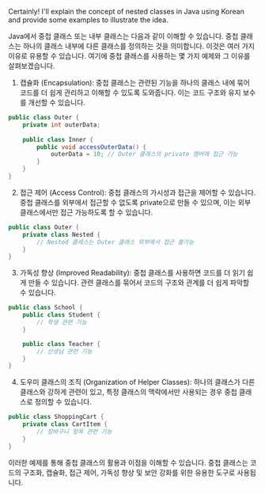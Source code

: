 Certainly! I'll explain the concept of nested classes in Java using Korean and provide some examples to illustrate the idea.

Java에서 중첩 클래스 또는 내부 클래스는 다음과 같이 이해할 수 있습니다. 중첩 클래스는 하나의 클래스 내부에 다른 클래스를 정의하는 것을 의미합니다. 이것은 여러 가지 이유로 유용할 수 있습니다. 여기에 중첩 클래스를 사용하는 몇 가지 예제와 그 이유를 살펴보겠습니다.

1. 캡슐화 (Encapsulation):
   중첩 클래스는 관련된 기능을 하나의 클래스 내에 묶어 코드를 더 쉽게 관리하고 이해할 수 있도록 도와줍니다. 이는 코드 구조와 유지 보수를 개선할 수 있습니다.

```java
public class Outer {
    private int outerData;
    
    public class Inner {
        public void accessOuterData() {
            outerData = 10; // Outer 클래스의 private 멤버에 접근 가능
        }
    }
}
```

2. 접근 제어 (Access Control):
   중첩 클래스의 가시성과 접근을 제어할 수 있습니다. 중첩 클래스를 외부에서 접근할 수 없도록 private으로 만들 수 있으며, 이는 외부 클래스에서만 접근 가능하도록 할 수 있습니다.

```java
public class Outer {
    private class Nested {
        // Nested 클래스는 Outer 클래스 외부에서 접근 불가능
    }
}
```

3. 가독성 향상 (Improved Readability):
   중첩 클래스를 사용하면 코드를 더 읽기 쉽게 만들 수 있습니다. 관련 클래스를 묶어서 코드의 구조와 관계를 더 쉽게 파악할 수 있습니다.

```java
public class School {
    public class Student {
        // 학생 관련 기능
    }

    public class Teacher {
        // 선생님 관련 기능
    }
}
```

4. 도우미 클래스의 조직 (Organization of Helper Classes):
   하나의 클래스가 다른 클래스와 강하게 관련이 있고, 특정 클래스의 맥락에서만 사용되는 경우 중첩 클래스로 정의할 수 있습니다.

```java
public class ShoppingCart {
    private class CartItem {
        // 장바구니 항목 관련 기능
    }
}
```

이러한 예제를 통해 중첩 클래스의 활용과 이점을 이해할 수 있습니다. 중첩 클래스는 코드의 구조화, 캡슐화, 접근 제어, 가독성 향상 및 보안 강화를 위한 유용한 도구로 사용됩니다.


